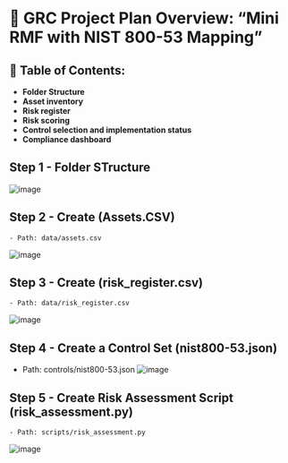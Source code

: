 # 📌 GRC Project Plan Overview: “Mini RMF with NIST 800-53 Mapping”

## 💼 Table of Contents:
* **Folder Structure**
* **Asset inventory**
* **Risk register**
* **Risk scoring**
* **Control selection and implementation status**
* **Compliance dashboard**

## Step 1 - Folder STructure
![image](https://github.com/user-attachments/assets/0ecd7888-8205-4066-a387-49645feb9629)

## Step 2 - Create (Assets.CSV)
    - Path: data/assets.csv
![image](https://github.com/user-attachments/assets/a69356a8-04a8-4722-96e9-bd15400996e6)
    
## Step 3 - Create (risk_register.csv)
    - Path: data/risk_register.csv
![image](https://github.com/user-attachments/assets/e85b075f-524f-4602-a0be-9874e5c9260a)

## Step 4 - Create a Control Set (nist800-53.json)
   - Path: controls/nist800-53.json
![image](https://github.com/user-attachments/assets/676e952f-4577-4c42-b54d-2d935fcba292)

## Step 5 - Create Risk Assessment Script (risk_assessment.py)
    - Path: scripts/risk_assessment.py
![image](https://github.com/user-attachments/assets/4c41a352-8b3c-46de-9d46-041950e80d28)



    
            


